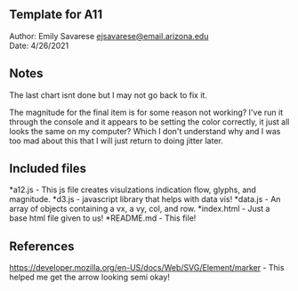 Template for A11
------------

Author: Emily Savarese [ejsavarese@email.arizona.edu](mailto:ejsavarese@email.arizona.edu)  
Date: 4/26/2021


## Notes

The last chart isnt done but I may not go back to fix it.

The magnitude for the final item is for some reason not working? I've run it through the console
and it appears to be setting the color correctly, it just all looks the same on my computer? Which
I don't understand why and I was too mad about this that I will just return to doing jitter 
later.

## Included files

*a12.js - This js file creates visulzations indication flow, glyphs, and magnitude.
*d3.js - javascript library that helps with data vis!
*data.js - An array of objects containing a vx, a vy, col, and row.
*index.html - Just a base html file given to us!
*README.md - This file!


## References

https://developer.mozilla.org/en-US/docs/Web/SVG/Element/marker - This helped me get the arrow looking semi okay!
